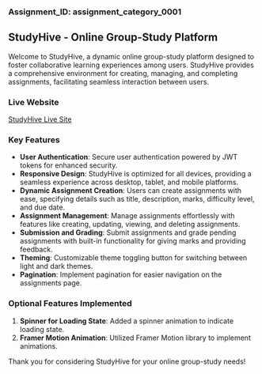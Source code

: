 ### **Assignment_ID: assignment_category_0001**

## **StudyHive - Online Group-Study Platform**

Welcome to StudyHive, a dynamic online group-study platform designed to foster collaborative learning experiences among users. StudyHive provides a comprehensive environment for creating, managing, and completing assignments, facilitating seamless interaction between users.


### **Live Website**
[StudyHive Live Site](https://b9a11-a9c79.web.app)


### **Key Features**

- **User Authentication**: Secure user authentication powered by JWT tokens for enhanced security.
- **Responsive Design**: StudyHive is optimized for all devices, providing a seamless experience across desktop, tablet, and mobile platforms.
- **Dynamic Assignment Creation**: Users can create assignments with ease, specifying details such as title, description, marks, difficulty level, and due date.
- **Assignment Management**: Manage assignments effortlessly with features like creating, updating, viewing, and deleting assignments.
- **Submission and Grading**: Submit assignments and grade pending assignments with built-in functionality for giving marks and providing feedback.
- **Theming**: Customizable theme toggling button for switching between light and dark themes. 
- **Pagination**: Implement pagination for easier navigation on the assignments page.

### **Optional Features Implemented**

1. **Spinner for Loading State**: Added a spinner animation to indicate loading state.
2. **Framer Motion Animation**: Utilized Framer Motion library to implement animations.

Thank you for considering StudyHive for your online group-study needs!